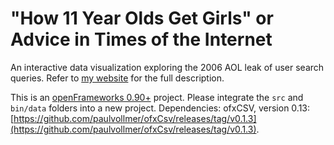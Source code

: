 # "How 11 Year Olds Get Girls" or Advice in Times of the Internet
An interactive data visualization exploring the 2006 AOL leak of user search queries. Refer to [my website](http://zentralwerkstatt.org/projects/aol-spl.html) for the full description.

This is an [openFrameworks 0.90+](http://openframeworks.cc/) project. Please integrate the `src` and `bin/data` folders into a new project. Dependencies: ofxCSV, version 0.13: [https://github.com/paulvollmer/ofxCsv/releases/tag/v0.1.3](https://github.com/paulvollmer/ofxCsv/releases/tag/v0.1.3).
